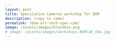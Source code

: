 ```yaml
---
layout: post
title: Speculative Cameras workshop for BOM
description: (copy to come)
permalink: /bom-art-tech-spec-cam/
image: /assets/images/blackbox.png
# image: /assets/images/workshops-BOMlab_tbw.jpg
---
```

